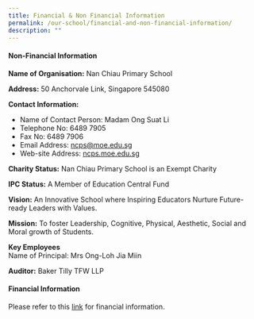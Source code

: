 ```yaml
---
title: Financial & Non Financial Information
permalink: /our-school/financial-and-non-financial-information/
description: ""
---
```

#### **Non-Financial Information**

**Name of Organisation:** Nan Chiau Primary School

**Address:** 50 Anchorvale Link, Singapore 545080

**Contact Information:**

*   Name of Contact Person: Madam Ong Suat Li
*   Telephone No: 6489 7905
*   Fax No: 6489 7906
*   Email Address: ncps@moe.edu.sg
*   Web-site Address: [ncps.moe.edu.sg](http://ncps.moe.edu.sg/)

**Charity Status:** Nan Chiau Primary School is an Exempt Charity

**IPC Status:** A Member of Education Central Fund

**Vision:** An Innovative School where Inspiring Educators Nurture Future-ready Leaders with Values.

**Mission:** To foster Leadership, Cognitive, Physical, Aesthetic, Social and Moral growth of Students.

**Key Employees** <br>
Name of Principal: Mrs Ong-Loh Jia Miin

**Auditor:** Baker Tilly TFW LLP

#### **Financial Information**


Please refer to this [link](/files/Nan%20Chiau%20Primary.pdf) for financial information.
